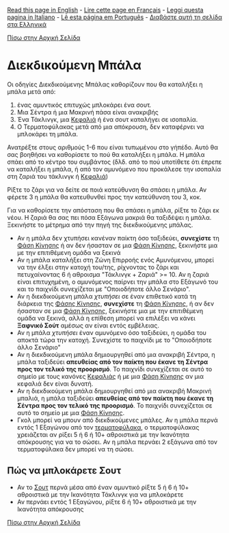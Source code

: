 [Read this page in English](https://counterattackgame.github.io/wiki/loose_ball) - [Lire cette page en Français](https://counterattackgame.github.io/wiki/fr/loose_ball) - [Leggi questa pagina in Italiano](https://counterattackgame.github.io/wiki/it/loose_ball) - [Lê esta página em Português](https://counterattackgame.github.io/wiki/pt/loose_ball) - [Διαβάστε αυτή τη σελίδα στα Ελληνικά](https://counterattackgame.github.io/wiki/gr/loose_ball)

[Πίσω στην Αρχική Σελίδα](https://counterattackgame.github.io/wiki/gr/index)
# Διεκδικούμενη Μπάλα

Οι οδηγίες Διεκδικούμενης Μπάλας καθορίζουν που θα καταλήξει η μπάλα μετά από:

1. ένας αμυντικός επιτυχώς μπλοκάρει ένα σουτ.
2. Μια Σέντρα ή μια Μακρινή πάσα είναι ανακριβής
3. Ένα Τάκλινγκ, μια [Κεφαλιά](https://counterattackgame.github.io/wiki/gr/heading) ή ένα σουτ καταλήγει σε ισοπαλία.
4. Ο Τερματοφύλακας μετά από μια απόκρουση, δεν καταφέρνει να μπλοκάρει τη μπάλα.

Ανατρέξτε στους αριθμούς 1-6 που είναι τυπωμένου στο γήπέδο. Αυτό θα σας βοηθήσει να καθορίσετε το πού θα καταλήξει η μπάλα. Η μπάλα σπάει από το κέντρο του συμβάντος (δλδ. από το πού υποτίθετε ότι έπρεπε να καταλήξει η μπάλα, ή από τον αμυνόμενο που προκάλεσε την ισοπαλία στη ζαριά του τάκλινγκ ή [Κεφαλιά](https://counterattackgame.github.io/wiki/gr/heading))

Ρίξτε το ζάρι για να δείτε σε ποιά κατεύθυνση θα σπάσει η μπάλα. Αν φέρετε 3 η μπάλα θα κατευθυνθεί προς την κατεύθυνση του 3, κοκ.

Για να καθορίσετε την απόσταση που θα σπάσει η μπάλα, ρίξτε το ζάρι εκ νέου. Η ζαριά θα σας πει πόσα Εξάγωνα μακριά θα ταξιδέψει η μπάλα. Ξεκινήστε το μέτρημα από την πηγή της διεκδικούμενης μπάλας.

- Αν η μπάλα δεν χτυπήσει κανέναν παίκτη όσο ταξιδεύει, **συνεχίστε** τη [Φάση Κίνησης](https://counterattackgame.github.io/wiki/gr/movement_phase) ή αν δεν ήσασταν σε μια [Φάση Κίνησης](https://counterattackgame.github.io/wiki/gr/movement_phase), ξεκινήστε μια με την επιτιθέμενη ομάδα να ξεκινά
- Αν η μπάλα καταλήξει στη Ζώνη Επιρροής ενός Αμυνόμενου, μπορεί να την έλξει στην κατοχή του/της, ρίχνοντας το ζάρι και πετυχαίνοντας 6 ή αθροισμα "Τάκλινγκ + Ζαριά" >= 10. Αν η ζαριά είναι επιτυχημένη, ο αμυνόμενος παίρνει την μπάλα στο Εξάγωνό του και το παιχνίδι συνεχίζεται με "Οποιοδήποτε άλλο Σενάριο".
- Αν η διεκδικούμενη μπάλα _χτυπήσει_ σε έναν επιθετικό κατά τη διάρκεια της [Φάσης Κίνησης](https://counterattackgame.github.io/wiki/gr/movement_phase), **συνεχίστε** τη [Φάση Κίνησης](https://counterattackgame.github.io/wiki/gr/movement_phase), ή αν δεν ήσασταν σε μια [Φάση Κίνησης](https://counterattackgame.github.io/wiki/gr/movement_phase), ξεκινήστε μια με την επιτιθέμενη ομάδα να ξεκινά, αλλά η επίθεση μπορεί να επιλέξει να κάνει **Ξαφνικό Σούτ** αμέσως αν είναι εντός εμβέλειας.
- Αν η μπάλα _χτυπήσει_ έναν αμυνόμενο όσο ταξιδεύει, η ομάδα του αποκτά τώρα την κατοχή. Συνεχίστε το παιχνίδι με το "Οποιοδήποτε άλλο Σενάριο"
- Αν η διεκδικούμενη μπάλα δημιουργηθεί από μια ανακριβή Σέντρα, η μπάλα ταξιδεύει **απευθείας από τον παίκτη που έκανε τη Σέντρα προς τον τελικό της προορισμό**. Το παιχνίδι συνεχίζεται σε αυτό το σημείο με τους κανόνες [Κεφαλιάς](https://counterattackgame.github.io/wiki/gr/heading) ή με μια [Φάση Κίνησης](https://counterattackgame.github.io/wiki/gr/movement_phase) αν μια κεφαλιά δεν είναι δυνατή.
- Αν η διεκδικούμενη μπάλα δημιουργηθεί από μια ανακριβή Μακρινή μπαλιά, η μπάλα ταξιδεύει **απευθείας από τον παίκτη που έκανε τη Σέντρα προς τον τελικό της προορισμό**. Το παιχνίδι συνεχίζεται σε αυτό το σημείο με μια [Φάση Κίνησης](https://counterattackgame.github.io/wiki/gr/movement_phase).
- Γκολ μπορεί να μπουν από διεκδικούμενες μπάλες. Αν η μπάλα περνά εντός 1 Εξαγώνου από τον [τερματοφύλακα](https://counterattackgame.github.io/wiki/gr/goalkeeper), ο τερματοφύλακας χρειάζεται αν ρίξει 5 ή 6 ή 10+ αθροιστικά με την Ικανότητα απόκρουσης για να το σώσει. Αν η μπάλα περνάει 2 εξάγωνα από τον τερματοφύλακα δεν μπορεί να τη σώσει.

## Πώς να μπλοκάρετε Σουτ
- Αν το [Σουτ](https://counterattackgame.github.io/wiki/gr/shooting) περνά μέσα από έναν αμυντικό ρίξτε 5 ή 6 ή 10+ αθροιστικά με την Ικανότητα Τάκλινγκ για να μπλοκάρετε 
- Αν περνάει εντός 1 Εξαγώνου, ρίξτε 6 ή 10+ αθροιστικά με την Ικανότητα απόκρουσης 

[Πίσω στην Αρχική Σελίδα](https://counterattackgame.github.io/wiki/gr/index)
